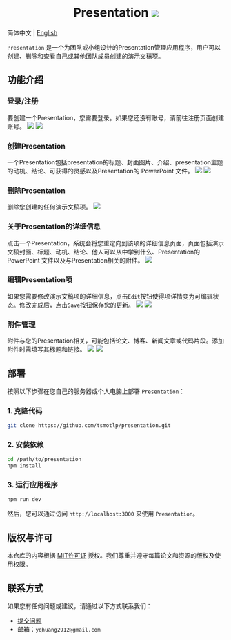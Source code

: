 <div align="center">

# Presentation <img src="https://img.shields.io/badge/MIT-License-blue">
</div>

简体中文 | [English](README.md)

`Presentation` 是一个为团队或小组设计的Presentation管理应用程序，用户可以创建、删除和查看自己或其他团队成员创建的演示文稿项。

## 功能介绍
### 登录/注册
要创建一个Presentation，您需要登录。如果您还没有账号，请前往注册页面创建账号。
![](/public/login1.PNG)
![](/public/login2.PNG)

### 创建Presentation
一个Presentation包括presentation的标题、封面图片、介绍、presentation主题的动机、结论、可获得的灵感以及Presentation的 PowerPoint 文件。
![](/public/create-item1.PNG)
![](/public/create-item2.PNG)

### 删除Presentation
删除您创建的任何演示文稿项。
![](/public/delete-item.PNG)

### 关于Presentation的详细信息
点击一个Presentation，系统会将您重定向到该项的详细信息页面，页面包括演示文稿封面、标题、动机、结论、他人可以从中学到什么、Presentation的 PowerPoint 文件以及与Presentation相关的附件。
![](/public/item-detail.PNG)

### 编辑Presentation项
如果您需要修改演示文稿项的详细信息，点击`Edit`按钮使得项详情变为可编辑状态。修改完成后，点击`Save`按钮保存您的更新。
![](/public/edit.PNG)
![](/public/save.PNG)

### 附件管理
附件与您的Presentation相关，可能包括论文、博客、新闻文章或代码片段。添加附件时需填写其标题和链接。
![](/public/add-attachment1.PNG)
![](/public/add-attachment2.PNG)

## 部署
按照以下步骤在您自己的服务器或个人电脑上部署 `Presentation`：
### 1. 克隆代码
```bash
git clone https://github.com/tsmotlp/presentation.git
```
### 2. 安装依赖
```bash
cd /path/to/presentation
npm install
```

### 3. 运行应用程序
```bash
npm run dev
```
然后，您可以通过访问 `http://localhost:3000` 来使用 `Presentation`。

## 版权与许可
本仓库的内容根据 [MIT许可证](https://github.com/tsmotlp/presentation/blob/master/LICENSE) 授权。我们尊重并遵守每篇论文和资源的版权及使用权限。

## 联系方式
如果您有任何问题或建议，请通过以下方式联系我们：
- [提交问题](https://github.com/tsmotlp/presentation/issues)
- 邮箱：`yqhuang2912@gmail.com`